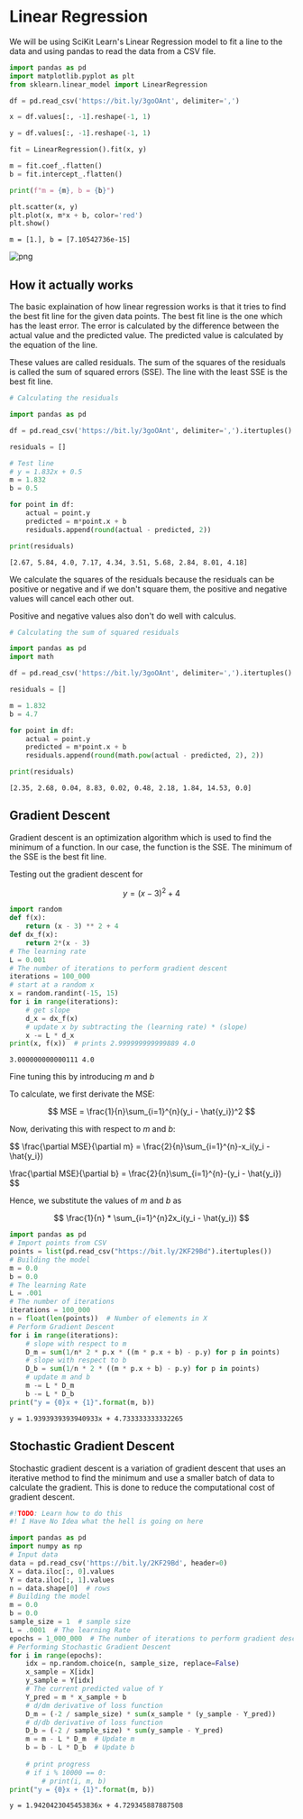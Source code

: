 # Linear Regression

We will be using SciKit Learn's Linear Regression model to fit a line to the data and using pandas to read the data from a CSV file.


```python
import pandas as pd
import matplotlib.pyplot as plt
from sklearn.linear_model import LinearRegression
```


```python
df = pd.read_csv('https://bit.ly/3goOAnt', delimiter=',')

x = df.values[:, -1].reshape(-1, 1)

y = df.values[:, -1].reshape(-1, 1)

fit = LinearRegression().fit(x, y)

m = fit.coef_.flatten()
b = fit.intercept_.flatten()

print(f"m = {m}, b = {b}")

plt.scatter(x, y)
plt.plot(x, m*x + b, color='red')
plt.show()
```

    m = [1.], b = [7.10542736e-15]
    


    
![png](regression_files/regression_2_1.png)
    


## How it actually works

The basic explaination of how linear regression works is that it tries to find the best fit line for the given data points. The best fit line is the one which has the least error. The error is calculated by the difference between the actual value and the predicted value. The predicted value is calculated by the equation of the line.

These values are called residuals. The sum of the squares of the residuals is called the sum of squared errors (SSE). The line with the least SSE is the best fit line.


```python
# Calculating the residuals

import pandas as pd

df = pd.read_csv('https://bit.ly/3goOAnt', delimiter=',').itertuples()

residuals = []

# Test line
# y = 1.832x + 0.5
m = 1.832
b = 0.5

for point in df:
    actual = point.y
    predicted = m*point.x + b
    residuals.append(round(actual - predicted, 2))

print(residuals)
```

    [2.67, 5.84, 4.0, 7.17, 4.34, 3.51, 5.68, 2.84, 8.01, 4.18]
    

We calculate the squares of the residuals because the residuals can be positive or negative and if we don't square them, the positive and negative values will cancel each other out.

Positive and negative values also don't do well with calculus.


```python
# Calculating the sum of squared residuals

import pandas as pd
import math

df = pd.read_csv('https://bit.ly/3goOAnt', delimiter=',').itertuples()

residuals = []

m = 1.832
b = 4.7

for point in df:
    actual = point.y
    predicted = m*point.x + b
    residuals.append(round(math.pow(actual - predicted, 2), 2))

print(residuals)
```

    [2.35, 2.68, 0.04, 8.83, 0.02, 0.48, 2.18, 1.84, 14.53, 0.0]
    

## Gradient Descent

Gradient descent is an optimization algorithm which is used to find the minimum of a function. In our case, the function is the SSE. The minimum of the SSE is the best fit line.

Testing out the gradient descent for

$$
y = (x-3)^2 + 4
$$


```python
import random
def f(x):
    return (x - 3) ** 2 + 4
def dx_f(x):
    return 2*(x - 3)
# The learning rate
L = 0.001
# The number of iterations to perform gradient descent
iterations = 100_000
# start at a random x
x = random.randint(-15, 15)
for i in range(iterations):
    # get slope
    d_x = dx_f(x)
    # update x by subtracting the (learning rate) * (slope)
    x -= L * d_x
print(x, f(x))  # prints 2.999999999999889 4.0

```

    3.000000000000111 4.0
    

Fine tuning this by introducing 
$m$ and 
$b$

To calculate, we first derivate the MSE:

$$
MSE = \frac{1}{n}\sum_{i=1}^{n}(y_i - \hat{y_i})^2
$$

Now, derivating this with respect to $m$ and $b$:

$$
\frac{\partial MSE}{\partial m} = \frac{2}{n}\sum_{i=1}^{n}-x_i(y_i - \hat{y_i})

\frac{\partial MSE}{\partial b} = \frac{2}{n}\sum_{i=1}^{n}-(y_i - \hat{y_i})
$$

Hence, we substitute the values of $m$ and $b$ as 

$$
\frac{1}{n} * \sum_{i=1}^{n}2x_i(y_i - \hat{y_i})
$$


```python
import pandas as pd
# Import points from CSV
points = list(pd.read_csv("https://bit.ly/2KF29Bd").itertuples())
# Building the model
m = 0.0
b = 0.0
# The learning Rate
L = .001
# The number of iterations
iterations = 100_000
n = float(len(points))  # Number of elements in X
# Perform Gradient Descent
for i in range(iterations):
    # slope with respect to m
    D_m = sum(1/n* 2 * p.x * ((m * p.x + b) - p.y) for p in points)
    # slope with respect to b
    D_b = sum(1/n * 2 * ((m * p.x + b) - p.y) for p in points)
    # update m and b
    m -= L * D_m
    b -= L * D_b
print("y = {0}x + {1}".format(m, b))

```

    y = 1.9393939393940933x + 4.733333333332265
    

## Stochastic Gradient Descent

Stochastic gradient descent is a variation of gradient descent that uses an iterative method to find the minimum and use a smaller batch of data to calculate the gradient. This is done to reduce the computational cost of gradient descent.


```python
#!TODO: Learn how to do this
#! I Have No Idea what the hell is going on here

import pandas as pd
import numpy as np
# Input data
data = pd.read_csv('https://bit.ly/2KF29Bd', header=0)
X = data.iloc[:, 0].values
Y = data.iloc[:, 1].values
n = data.shape[0]  # rows
# Building the model
m = 0.0
b = 0.0
sample_size = 1  # sample size
L = .0001  # The learning Rate
epochs = 1_000_000  # The number of iterations to perform gradient descent
# Performing Stochastic Gradient Descent
for i in range(epochs):
    idx = np.random.choice(n, sample_size, replace=False)
    x_sample = X[idx]
    y_sample = Y[idx]
    # The current predicted value of Y
    Y_pred = m * x_sample + b
    # d/dm derivative of loss function
    D_m = (-2 / sample_size) * sum(x_sample * (y_sample - Y_pred))
    # d/db derivative of loss function
    D_b = (-2 / sample_size) * sum(y_sample - Y_pred)
    m = m - L * D_m  # Update m
    b = b - L * D_b  # Update b
    
    # print progress
    # if i % 10000 == 0:
        # print(i, m, b)
print("y = {0}x + {1}".format(m, b))
```

    y = 1.9420423045453836x + 4.729345887887508
    


```python

```
